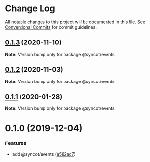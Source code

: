 # Change Log

All notable changes to this project will be documented in this file.
See [Conventional Commits](https://conventionalcommits.org) for commit guidelines.

## [0.1.3](https://github.com/SyncOT/SyncOT/compare/@syncot/events@0.1.2...@syncot/events@0.1.3) (2020-11-10)

**Note:** Version bump only for package @syncot/events





## [0.1.2](https://github.com/SyncOT/SyncOT/compare/@syncot/events@0.1.1...@syncot/events@0.1.2) (2020-11-03)

**Note:** Version bump only for package @syncot/events





## [0.1.1](https://github.com/SyncOT/SyncOT/compare/@syncot/events@0.1.0...@syncot/events@0.1.1) (2020-01-28)

**Note:** Version bump only for package @syncot/events





# 0.1.0 (2019-12-04)


### Features

* add @syncot/events ([a582ac7](https://github.com/SyncOT/SyncOT/commit/a582ac7c6c29a8aed14dddc071820dadf70d4b62))

